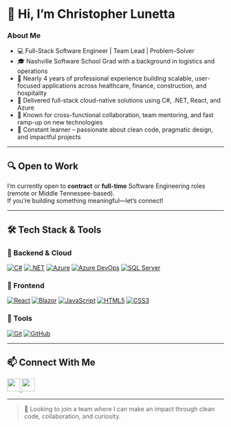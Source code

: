 # 👋 Hi, I’m Christopher Lunetta

### About Me
- 💻 Full-Stack Software Engineer | Team Lead | Problem-Solver
- 🎓 Nashville Software School Grad with a background in logistics and operations
- 🧠 Nearly 4 years of professional experience building scalable, user-focused applications across healthcare, finance, construction, and hospitality
- 🚀 Delivered full-stack cloud-native solutions using C#, .NET, React, and Azure
- 🤝 Known for cross-functional collaboration, team mentoring, and fast ramp-up on new technologies
- 🌱 Constant learner – passionate about clean code, pragmatic design, and impactful projects

---

## 🔍 Open to Work

I’m currently open to **contract** or **full-time** Software Engineering roles (remote or Middle Tennessee-based).  
If you’re building something meaningful—let’s connect!

---

## 🛠️ Tech Stack & Tools

### 🧱 Backend & Cloud  
[![C#](https://img.shields.io/badge/C%23-239120?style=for-the-badge&logo=c-sharp&logoColor=white)](https://learn.microsoft.com/en-us/dotnet/csharp/)
[![.NET](https://img.shields.io/badge/.NET-512BD4?style=for-the-badge&logo=dotnet&logoColor=white)](https://dotnet.microsoft.com/)
[![Azure](https://img.shields.io/badge/Azure-0078D4?style=for-the-badge&logo=microsoftazure&logoColor=white)](https://azure.microsoft.com/)
[![Azure DevOps](https://img.shields.io/badge/Azure_DevOps-0078D7?style=for-the-badge&logo=azuredevops&logoColor=white)](https://learn.microsoft.com/en-us/azure/devops/)
[![SQL Server](https://img.shields.io/badge/SQL_Server-CC2927?style=for-the-badge&logo=microsoftsqlserver&logoColor=white)](https://learn.microsoft.com/en-us/sql/sql-server/)

### 🎨 Frontend  
[![React](https://img.shields.io/badge/React-20232A?style=for-the-badge&logo=react&logoColor=61DAFB)](https://reactjs.org/)
[![Blazor](https://img.shields.io/badge/Blazor-512BD4?style=for-the-badge&logo=blazor&logoColor=white)](https://dotnet.microsoft.com/en-us/apps/aspnet/web-apps/blazor)
[![JavaScript](https://img.shields.io/badge/JavaScript-F7DF1E?style=for-the-badge&logo=javascript&logoColor=black)](https://developer.mozilla.org/en-US/docs/Web/JavaScript)
[![HTML5](https://img.shields.io/badge/HTML5-E34F26?style=for-the-badge&logo=html5&logoColor=white)](https://developer.mozilla.org/en-US/docs/Web/Guide/HTML/HTML5)
[![CSS3](https://img.shields.io/badge/CSS3-1572B6?style=for-the-badge&logo=css3&logoColor=white)](https://developer.mozilla.org/en-US/docs/Web/CSS)

### 🔧 Tools  
[![Git](https://img.shields.io/badge/Git-F05032?style=for-the-badge&logo=git&logoColor=white)](https://git-scm.com/)
[![GitHub](https://img.shields.io/badge/GitHub-181717?style=for-the-badge&logo=github&logoColor=white)](https://github.com/)

---

## 📫 Connect With Me

<a href="https://www.linkedin.com/in/christopher-lunetta/" target="_blank">
  <img src="https://img.shields.io/badge/linkedin-%231E77B5.svg?&style=for-the-badge&logo=linkedin&logoColor=white" height="30"/>
</a>
<a href="https://cslunetta.github.io/" target="_blank">
  <img src="https://img.shields.io/badge/Christopher's%20Website-00bfa6?style=for-the-badge" height="30"/>
</a>

---

> 💬 Looking to join a team where I can make an impact through clean code, collaboration, and curiosity.
